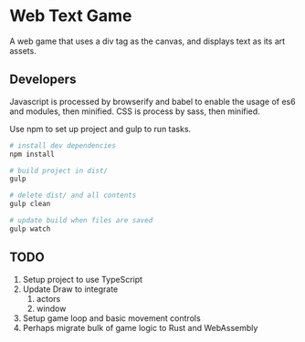 # Web Text Game

A web game that uses a div tag as the canvas, and displays text
as its art assets.

## Developers

Javascript is processed by browserify and babel to enable the usage
of es6 and modules, then minified. CSS is process by sass, then minified.

Use npm to set up project and gulp to run tasks.

```bash
# install dev dependencies
npm install

# build project in dist/
gulp

# delete dist/ and all contents
gulp clean

# update build when files are saved
gulp watch
```

## TODO

1. Setup project to use TypeScript
2. Update Draw to integrate
    1. actors
    2. window
3. Setup game loop and basic movement controls
4. Perhaps migrate bulk of game logic to Rust and WebAssembly